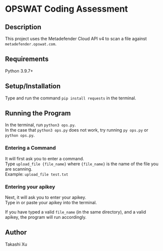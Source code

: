 # OPSWAT Coding Assessment

## Description
This project uses the Metadefender Cloud API v4 to scan a file against ```metadefender.opswat.com```.


## Requirements
Python 3.9.7+

## Setup/Installation
Type and run the command ```pip install requests``` in the terminal.

## Running the Program
In the terminal, run ```python3 ops.py```.\
In the case that ```python3 ops.py``` does not work, try running ```py ops.py``` or ```python ops.py```.
### Entering a Command
It will first ask you to enter a command.\
Type ```upload_file {file_name}``` where ```{file_name}``` is the name of the file you are scanning.\
Example: ```upload_file test.txt```

### Entering your apikey
Next, it will ask you to enter your apikey.\
Type in or paste your apikey into the terminal.

If you have typed a valid ```file_name``` (in the same directory), and a valid apikey, the program will run accordingly.

## Author
Takashi Xu